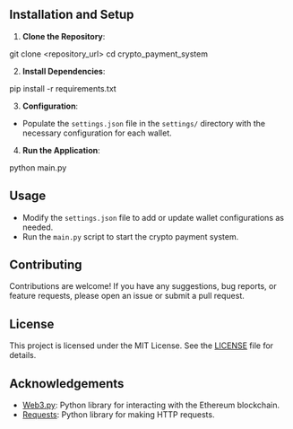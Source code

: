 
## Installation and Setup

1. **Clone the Repository**:

git clone <repository_url>
cd crypto_payment_system

2. **Install Dependencies**:

pip install -r requirements.txt


3. **Configuration**:

- Populate the `settings.json` file in the `settings/` directory with the necessary configuration for each wallet.

4. **Run the Application**:

python main.py


## Usage

- Modify the `settings.json` file to add or update wallet configurations as needed.
- Run the `main.py` script to start the crypto payment system.

## Contributing

Contributions are welcome! If you have any suggestions, bug reports, or feature requests, please open an issue or submit a pull request.

## License

This project is licensed under the MIT License. See the [LICENSE](LICENSE) file for details.

## Acknowledgements

- [Web3.py](https://web3py.readthedocs.io/en/stable/): Python library for interacting with the Ethereum blockchain.
- [Requests](https://docs.python-requests.org/en/latest/): Python library for making HTTP requests.


